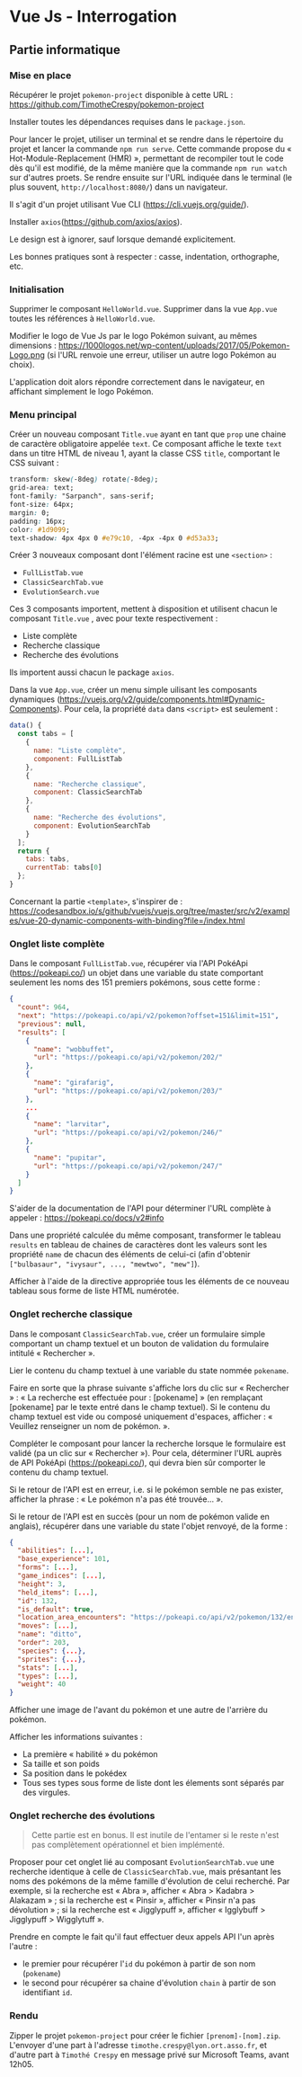 # Vue Js - Interrogation

## Partie informatique

### Mise en place

Récupérer le projet `pokemon-project` disponible à cette URL : https://github.com/TimotheCrespy/pokemon-project

Installer toutes les dépendances requises dans le `package.json`.

Pour lancer le projet, utiliser un terminal et se rendre dans le répertoire du projet et lancer la commande `npm run serve`. Cette commande propose du « Hot-Module-Replacement (HMR) », permettant de recompiler tout le code dès qu'il est modifié, de la même manière que la commande `npm run watch` sur d'autres proets. Se rendre ensuite sur l'URL indiquée dans le terminal (le plus souvent, `http://localhost:8080/`) dans un navigateur.

Il s'agit d'un projet utilisant Vue CLI (https://cli.vuejs.org/guide/).

Installer `axios`(https://github.com/axios/axios).

Le design est à ignorer, sauf lorsque demandé explicitement.

Les bonnes pratiques sont à respecter : casse, indentation, orthographe, etc.

### Initialisation

Supprimer le composant `HelloWorld.vue`.
Supprimer dans la vue `App.vue` toutes les références à `HelloWorld.vue`.

Modifier le logo de Vue Js par le logo Pokémon suivant, au mêmes dimensions : https://1000logos.net/wp-content/uploads/2017/05/Pokemon-Logo.png (si l'URL renvoie une erreur, utiliser un autre logo Pokémon au choix).

L'application doit alors répondre correctement dans le navigateur, en affichant simplement le logo Pokémon.

### Menu principal

Créer un nouveau composant `Title.vue` ayant en tant que `prop` une chaine de caractère obligatoire appelée `text`. Ce composant affiche le texte `text` dans un titre HTML de niveau 1, ayant la classe CSS `title`, comportant le CSS suivant :
```css
transform: skew(-8deg) rotate(-8deg);
grid-area: text;
font-family: "Sarpanch", sans-serif;
font-size: 64px;
margin: 0;
padding: 16px;
color: #1d9099;
text-shadow: 4px 4px 0 #e79c10, -4px -4px 0 #d53a33;
```

Créer 3 nouveaux composant dont l'élément racine est une `<section>` :
- `FullListTab.vue`
- `ClassicSearchTab.vue`
- `EvolutionSearch.vue`

Ces 3 composants importent, mettent à disposition et utilisent chacun le composant `Title.vue` , avec pour texte respectivement :
- Liste complète
- Recherche classique
- Recherche des évolutions

Ils importent aussi chacun le package `axios`.

Dans la vue `App.vue`, créer un menu simple uilisant les composants dynamiques (https://vuejs.org/v2/guide/components.html#Dynamic-Components). Pour cela, la propriété `data` dans `<script>` est seulement :
```js
data() {
  const tabs = [
    {
      name: "Liste complète",
      component: FullListTab
    },
    {
      name: "Recherche classique",
      component: ClassicSearchTab
    },
    {
      name: "Recherche des évolutions",
      component: EvolutionSearchTab
    }
  ];
  return {
    tabs: tabs,
    currentTab: tabs[0]
  };
}
```

Concernant la partie `<template>`, s'inspirer de : https://codesandbox.io/s/github/vuejs/vuejs.org/tree/master/src/v2/examples/vue-20-dynamic-components-with-binding?file=/index.html

### Onglet liste complète

Dans le composant `FullListTab.vue`, récupérer via l'API PokéApi (https://pokeapi.co/) un objet dans une variable du state comportant seulement les noms des 151 premiers pokémons, sous cette forme :
```json
{
  "count": 964,
  "next": "https://pokeapi.co/api/v2/pokemon?offset=151&limit=151",
  "previous": null,
  "results": [
    {
      "name": "wobbuffet",
      "url": "https://pokeapi.co/api/v2/pokemon/202/"
    },
    {
      "name": "girafarig",
      "url": "https://pokeapi.co/api/v2/pokemon/203/"
    },
    ...
    {
      "name": "larvitar",
      "url": "https://pokeapi.co/api/v2/pokemon/246/"
    },
    {
      "name": "pupitar",
      "url": "https://pokeapi.co/api/v2/pokemon/247/"
    }
  ]
}
```

S'aider de la documentation de l'API pour déterminer l'URL complète à appeler : https://pokeapi.co/docs/v2#info

Dans une propriété calculée du même composant, transformer le tableau `results` en tableau de chaines de caractères dont les valeurs sont les propriété `name` de chacun des éléments de celui-ci (afin d'obtenir `["bulbasaur", "ivysaur", ..., "mewtwo", "mew"]`).

Afficher à l'aide de la directive appropriée tous les éléments de ce nouveau tableau sous forme de liste HTML numérotée.

### Onglet recherche classique

Dans le composant `ClassicSearchTab.vue`, créer un formulaire simple comportant un champ textuel et un bouton de validation du formulaire intitulé « Rechercher ».

Lier le contenu du champ textuel à une variable du state nommée `pokename`.

Faire en sorte que la phrase suivante s'affiche lors du clic sur « Rechercher » : « La recherche est effectuée pour : [pokename] » (en remplaçant [pokename] par le texte entré dans le champ textuel). Si le contenu du champ textuel est vide ou composé uniquement d'espaces, afficher : « Veuillez renseigner un nom de pokémon. ».

Compléter le composant pour lancer la recherche lorsque le formulaire est validé (pa un clic sur « Rechercher »). Pour cela, déterminer l'URL auprès de API PokéApi (https://pokeapi.co/), qui devra bien sûr comporter le contenu du champ textuel.

Si le retour de l'API est en erreur, i.e. si le pokémon semble ne pas exister, afficher la phrase : « Le pokémon n'a pas été trouvée... ».

Si le retour de l'API est en succès (pour un nom de pokémon valide en anglais), récupérer dans une variable du state l'objet renvoyé, de la forme :
```json
{
  "abilities": [...],
  "base_experience": 101,
  "forms": [...],
  "game_indices": [...],
  "height": 3,
  "held_items": [...],
  "id": 132,
  "is_default": true,
  "location_area_encounters": "https://pokeapi.co/api/v2/pokemon/132/encounters",
  "moves": [...],
  "name": "ditto",
  "order": 203,
  "species": {...},
  "sprites": {...},
  "stats": [...],
  "types": [...],
  "weight": 40
}
```

Afficher une image de l'avant du pokémon et une autre de l'arrière du pokémon.

Afficher les informations suivantes :
- La première « habilité » du pokémon
- Sa taille et son poids
- Sa position dans le pokédex
- Tous ses types sous forme de liste dont les élements sont séparés par des virgules.

### Onglet recherche des évolutions

> Cette partie est en bonus. Il est inutile de l'entamer si le reste n'est pas complètement opérationnel et bien implémenté.

Proposer pour cet onglet lié au composant `EvolutionSearchTab.vue` une recherche identique à celle de `ClassicSearchTab.vue`, mais présantant les noms des pokémons de la même famille d'évolution de celui recherché. Par exemple, si la recherche est « Abra », afficher « Abra > Kadabra > Alakazam » ; si la recherche est « Pinsir », afficher « Pinsir n'a pas dévolution » ; si la recherche est « Jigglypuff », afficher « Igglybuff > Jigglypuff > Wigglytuff ».

Prendre en compte le fait qu'il faut effectuer deux appels API l'un après l'autre :
- le premier pour récupérer l'`id` du pokémon à partir de son nom (`pokename`)
- le second pour récupérer sa chaine d'évolution `chain` à partir de son identifiant `id`.

### Rendu

Zipper le projet `pokemon-project` pour créer le fichier `[prenom]-[nom].zip`. L'envoyer d'une part à l'adresse `timothe.crespy@lyon.ort.asso.fr`, et d'autre part à `Timothé Crespy` en message privé sur Microsoft Teams, avant 12h05.
